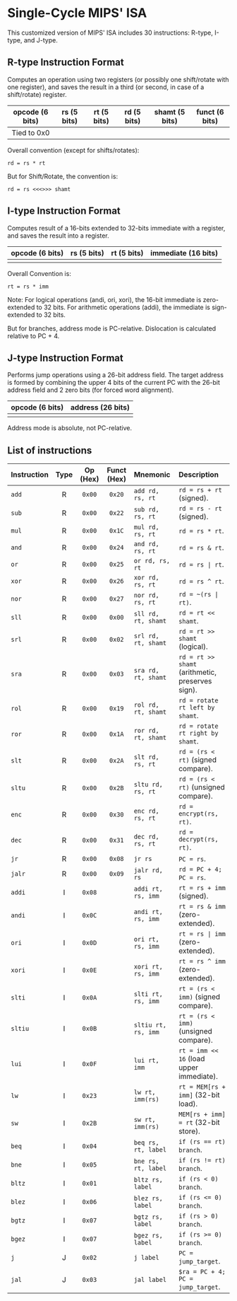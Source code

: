 # Single-Cycle MIPS' ISA

This customized version of MIPS' ISA includes 30 instructions: R-type, I-type, and J-type.

## R-type Instruction Format

Computes an operation using two registers (or possibly one shift/rotate with one register), and saves
the result in a third (or second, in case of a shift/rotate) register.

| opcode (6 bits) | rs (5 bits) | rt (5 bits) | rd (5 bits) | shamt (5 bits) | funct (6 bits) |
|:--------------:|:-----------:|:-----------:|:-----------:|:--------------:|:--------------:|
|   Tied to 0x0  |             |             |             |                |                |

Overall convention (except for shifts/rotates):

```
rd = rs * rt
```

But for Shift/Rotate, the convention is:

```
rd = rs <<<>>> shamt
```

## I-type Instruction Format

Computes result of a 16-bits extended to 32-bits immediate with a register, and saves the result
into a register.

| opcode (6 bits) | rs (5 bits) | rt (5 bits) | immediate (16 bits) |
|:--------------:|:-----------:|:-----------:|:-------------------:|
|                |             |             |                     |

Overall Convention is:

```
rt = rs * imm
```

Note: For logical operations (andi, ori, xori), the 16-bit immediate is zero-extended to 32 bits.
For arithmetic operations (addi), the immediate is sign-extended to 32 bits.

But for branches, address mode is PC-relative. Dislocation is calculated relative to PC + 4.

## J-type Instruction Format

Performs jump operations using a 26-bit address field. The target address is formed by combining
the upper 4 bits of the current PC with the 26-bit address field and 2 zero bits (for forced word alignment).

| opcode (6 bits) | address (26 bits) |
|:--------------:|:------------------:|
|                |                    |

Address mode is absolute, not PC-relative.

## List of instructions

| Instruction | Type | Op (Hex) | Funct (Hex) | Mnemonic | Description |
|:---|:---:|:---:|:---:|:---|:---|
| `add` | R | `0x00` | `0x20` | `add rd, rs, rt` | `rd = rs + rt` (signed). |
| `sub` | R | `0x00` | `0x22` | `sub rd, rs, rt` | `rd = rs - rt` (signed). |
| `mul` | R | `0x00` | `0x1C` | `mul rd, rs, rt` | `rd = rs * rt`. |
| `and` | R | `0x00` | `0x24` | `and rd, rs, rt` | `rd = rs & rt`. |
| `or` | R | `0x00` | `0x25` | `or rd, rs, rt` | `rd = rs \| rt`. |
| `xor` | R | `0x00` | `0x26` | `xor rd, rs, rt` | `rd = rs ^ rt`. |
| `nor` | R | `0x00` | `0x27` | `nor rd, rs, rt` | `rd = ~(rs \| rt)`. |
| `sll` | R | `0x00` | `0x00` | `sll rd, rt, shamt` | `rd = rt << shamt`. |
| `srl` | R | `0x00` | `0x02` | `srl rd, rt, shamt` | `rd = rt >> shamt` (logical). |
| `sra` | R | `0x00` | `0x03` | `sra rd, rt, shamt` | `rd = rt >> shamt` (arithmetic, preserves sign). |
| `rol` | R | `0x00` | `0x19` | `rol rd, rt, shamt` | `rd = rotate rt left by shamt`. |
| `ror` | R | `0x00` | `0x1A` | `ror rd, rt, shamt` | `rd = rotate rt right by shamt`. |
| `slt` | R | `0x00` | `0x2A` | `slt rd, rs, rt` | `rd = (rs < rt)` (signed compare). |
| `sltu` | R | `0x00` | `0x2B` | `sltu rd, rs, rt` | `rd = (rs < rt)` (unsigned compare). |
| `enc` | R | `0x00` | `0x30` | `enc rd, rs, rt` | `rd = encrypt(rs, rt)`. |
| `dec` | R | `0x00` | `0x31` | `dec rd, rs, rt` | `rd = decrypt(rs, rt)`. |
| `jr` | R | `0x00` | `0x08` | `jr rs` | `PC = rs`. |
| `jalr` | R | `0x00` | `0x09` | `jalr rd, rs` | `rd = PC + 4; PC = rs`. |
| `addi` | I | `0x08` | | `addi rt, rs, imm` | `rt = rs + imm` (signed). |
| `andi` | I | `0x0C` | | `andi rt, rs, imm` | `rt = rs & imm` (zero-extended). |
| `ori` | I | `0x0D` | | `ori rt, rs, imm` | `rt = rs \| imm` (zero-extended). |
| `xori` | I | `0x0E` | | `xori rt, rs, imm` | `rt = rs ^ imm` (zero-extended). |
| `slti` | I | `0x0A` | | `slti rt, rs, imm` | `rt = (rs < imm)` (signed compare). |
| `sltiu` | I | `0x0B` | | `sltiu rt, rs, imm` | `rt = (rs < imm)` (unsigned compare). |
| `lui` | I | `0x0F` | | `lui rt, imm` | `rt = imm << 16` (load upper immediate). |
| `lw` | I | `0x23` | | `lw rt, imm(rs)` | `rt = MEM[rs + imm]` (32-bit load). |
| `sw` | I | `0x2B` | | `sw rt, imm(rs)` | `MEM[rs + imm] = rt` (32-bit store). |
| `beq` | I | `0x04` | | `beq rs, rt, label` | `if (rs == rt) branch`. |
| `bne` | I | `0x05` | | `bne rs, rt, label` | `if (rs != rt) branch`. |
| `bltz` | I | `0x01` | | `bltz rs, label` | `if (rs < 0) branch`. |
| `blez` | I | `0x06` | | `blez rs, label` | `if (rs <= 0) branch`. |
| `bgtz` | I | `0x07` | | `bgtz rs, label` | `if (rs > 0) branch`. |
| `bgez` | I | `0x07` | | `bgez rs, label` | `if (rs >= 0) branch`. |
| `j` | J | `0x02` | | `j label` | `PC = jump_target`. |
| `jal` | J | `0x03` | | `jal label` | `$ra = PC + 4; PC = jump_target`. |